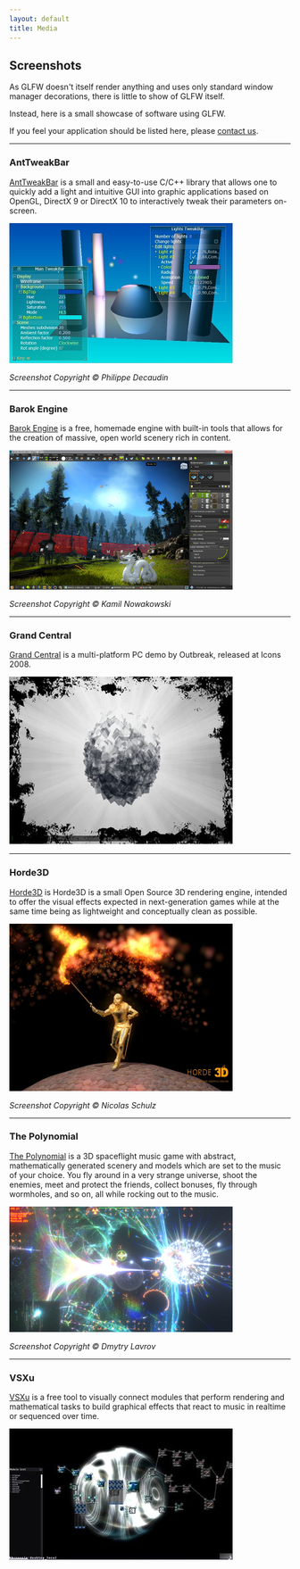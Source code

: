 ```yaml
---
layout: default
title: Media
---
```


## Screenshots

As GLFW doesn't itself render anything and uses only standard window manager
decorations, there is little to show of GLFW itself.

Instead, here is a small showcase of software using GLFW.

If you feel your application should be listed here, please
[contact us](community.html).

---
### AntTweakBar

[AntTweakBar](http://www.antisphere.com/Wiki/tools:anttweakbar) is a small and
easy-to-use C/C++ library that allows one to quickly add a light and intuitive
GUI into graphic applications based on OpenGL, DirectX 9 or DirectX 10 to
interactively tweak their parameters on-screen.

![Screenshot of the AntTweakBar UI editing a cube](screenshots/anttweakbar.png)

*Screenshot Copyright © Philippe Decaudin*

---
### Barok Engine

[Barok Engine](http://barokengine.com/) is a free, homemade engine with built-in
tools that allows for the creation of massive, open world scenery rich in
content.

![Screenshot of the Barok engine editor](screenshots/barokengine.png)

*Screenshot Copyright © Kamil Nowakowski*

---
### Grand Central

[Grand Central](http://pouet.net/prod.php?which=50691) is a multi-platform PC
demo by Outbreak, released at Icons 2008.

![Screenshot of Grand Central](screenshots/grandcentral.png)

---
### Horde3D

[Horde3D](http://www.horde3d.org/) is Horde3D is a small Open Source 3D
rendering engine, intended to offer the visual effects expected in
next-generation games while at the same time being as lightweight and
conceptually clean as possible.

![Screenshot of Horde3D rendering a character](screenshots/horde3d.png)

*Screenshot Copyright © Nicolas Schulz*

---
### The Polynomial

[The Polynomial](http://dmytry.pandromeda.com/games/) is a 3D spaceflight music
game with abstract, mathematically generated scenery and models which are set to
the music of your choice. You fly around in a very strange universe, shoot the
enemies, meet and protect the friends, collect bonuses, fly through wormholes,
and so on, all while rocking out to the music.

![Screenshot of The Polynomial gameplay](screenshots/polynomial.png)

*Screenshot Copyright © Dmytry Lavrov*

---
### VSXu

[VSXu](http://vsxu.com/) is a free tool to visually connect modules that perform
rendering and mathematical tasks to build graphical effects that react to music
in realtime or sequenced over time.

![VSXu](screenshots/vsxu.png)
